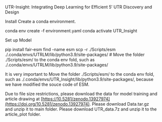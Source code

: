 UTR-Insight: Integrating Deep Learning for Efficient 5′ UTR Discovery and Design

Install
Create a conda environment.

conda env create -f environment.yaml
conda activate UTR_Insight

Set up Model

pip install fair-esm
find -name esm
scp -r ./Scripts/esm ./.conda/envs/UTRLM/lib/python3.9/site-packages/ # Move the folder ./Scripts/esm/ to the conda env fold, such as ./.conda/envs/UTRLM/lib/python3.9/site-packages/

It is very important to Move the folder ./Scripts/esm/ to the conda env fold, such as ./.conda/envs/UTR_Insight/lib/python3.9/site-packages/, because we have modified the souce code of ESM.

Due to file size restrictions, please download the data for model training and article drawing at [https://10.5281/zenodo.13927974](https://doi.org/10.5281/zenodo.13927974). Please download Data.tar.gz and unzip it to main folder. Please download UTR_data.7z and unzip it to the article_plot folder.
